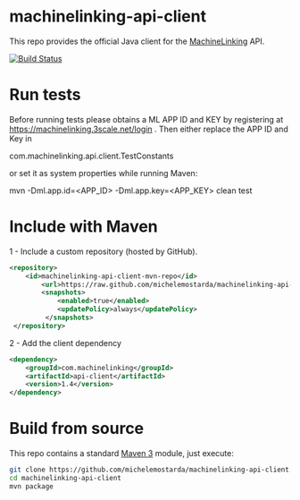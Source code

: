 machinelinking-api-client
=========================

This repo provides the official Java client for the [MachineLinking](http://machinelinking.com/) API.

[![Build Status](https://travis-ci.org/michelemostarda/machinelinking-api-client.svg?branch=master)](https://travis-ci.org/michelemostarda/machinelinking-api-client)


# Run tests

Before running tests please obtains a ML APP ID and KEY by registering at https://machinelinking.3scale.net/login .
Then either replace the APP ID and Key in

   com.machinelinking.api.client.TestConstants

or set it as system properties while running Maven:

   mvn -Dml.app.id=<APP_ID> -Dml.app.key=<APP_KEY> clean test

# Include with Maven

1 - Include a custom repository (hosted by GitHub).

```xml
<repository>
    <id>machinelinking-api-client-mvn-repo</id>
        <url>https://raw.github.com/michelemostarda/machinelinking-api-client/mvn-repo/</url>
        <snapshots>
            <enabled>true</enabled>
            <updatePolicy>always</updatePolicy>
         </snapshots>
 </repository>
```

2 - Add the client dependency

```xml
<dependency>
    <groupId>com.machinelinking</groupId>
    <artifactId>api-client</artifactId>
    <version>1.4</version>
</dependency>
```

# Build from source

This repo contains a standard [Maven 3](http://maven.apache.org/) module, just execute: 

```bash
git clone https://github.com/michelemostarda/machinelinking-api-client.git
cd machinelinking-api-client
mvn package
 ```
